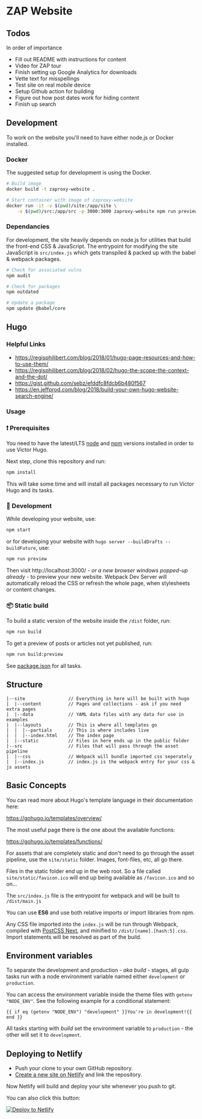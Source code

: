 # ZAP Website

## Todos
In order of importance

- Fill out README with instructions for content
- Video for ZAP tour
- Finish setting up Google Analytics for downloads
- Vette text for misspellings
- Test site on real mobile device
- Setup Github action for building
- Figure out how post dates work for hiding content
- Finish up search

## Development
To work on the website you'll need to have either node.js or Docker installed.

### Docker
The suggested setup for development is using the Docker.

```sh
# Build image
docker build -t zaproxy-website .

# Start container with image of zaproxy-website
docker run -it -v $(pwd)/site:/app/site \
    -v $(pwd)/src:/app/src -p 3000:3000 zaproxy-website npm run preview
```
### Dependancies
For development, the site heavily depends on node.js for utilities that build the front-end CSS & JavaScript. The entrypoint for modifying the site JavaScript is `src/index.js` which gets transpiled & packed up with the babel & webpack packages.

```sh
# Check for associated vulns
npm audit

# Check for packages
npm outdated

# Update a package
npm update @babel/core
```

## Hugo

### Helpful Links
- https://regisphilibert.com/blog/2018/01/hugo-page-resources-and-how-to-use-them/
- https://regisphilibert.com/blog/2018/02/hugo-the-scope-the-context-and-the-dot/
- https://gist.github.com/sebz/efddfc8fdcb6b480f567
- https://en.jeffprod.com/blog/2018/build-your-own-hugo-website-search-engine/


### Usage

### :exclamation: Prerequisites

You need to have the latest/LTS [node](https://nodejs.org/en/download/) and [npm](https://www.npmjs.com/get-npm) versions installed in order to use Victor Hugo.

Next step, clone this repository and run:

```bash
npm install
```

This will take some time and will install all packages necessary to run Victor Hugo and its tasks.

### :construction_worker: Development

While developing your website, use:

```bash
npm start
```

or for developing your website with `hugo server --buildDrafts --buildFuture`, use:

```bash
npm run preview
```

Then visit http://localhost:3000/ _- or a new browser windows popped-up already -_ to preview your new website. Webpack Dev Server will automatically reload the CSS or refresh the whole page, when stylesheets or content changes.

### :package: Static build

To build a static version of the website inside the `/dist` folder, run:

```bash
npm run build
```

To get a preview of posts or articles not yet published, run:

```bash
npm run build:preview
```

See [package.json](package.json#L8) for all tasks.

## Structure

```
|--site                // Everything in here will be built with hugo
|  |--content          // Pages and collections - ask if you need extra pages
|  |--data             // YAML data files with any data for use in examples
|  |--layouts          // This is where all templates go
|  |  |--partials      // This is where includes live
|  |  |--index.html    // The index page
|  |--static           // Files in here ends up in the public folder
|--src                 // Files that will pass through the asset pipeline
|  |--css              // Webpack will bundle imported css seperately
|  |--index.js         // index.js is the webpack entry for your css & js assets
```

## Basic Concepts

You can read more about Hugo's template language in their documentation here:

https://gohugo.io/templates/overview/

The most useful page there is the one about the available functions:

https://gohugo.io/templates/functions/

For assets that are completely static and don't need to go through the asset pipeline,
use the `site/static` folder. Images, font-files, etc, all go there.

Files in the static folder end up in the web root. So a file called `site/static/favicon.ico`
will end up being available as `/favicon.ico` and so on...

The `src/index.js` file is the entrypoint for webpack and will be built to `/dist/main.js`

You can use **ES6** and use both relative imports or import libraries from npm.

Any CSS file imported into the `index.js` will be run through Webpack, compiled with [PostCSS Next](http://cssnext.io/), and
minified to `/dist/[name].[hash:5].css`. Import statements will be resolved as part of the build.

## Environment variables

To separate the development and production _- aka build -_ stages, all gulp tasks run with a node environment variable named either `development` or `production`.

You can access the environment variable inside the theme files with `getenv "NODE_ENV"`. See the following example for a conditional statement:

    {{ if eq (getenv "NODE_ENV") "development" }}You're in development!{{ end }}

All tasks starting with _build_ set the environment variable to `production` - the other will set it to `development`.

## Deploying to Netlify

- Push your clone to your own GitHub repository.
- [Create a new site on Netlify](https://app.netlify.com/start) and link the repository.

Now Netlify will build and deploy your site whenever you push to git.

You can also click this button:

[![Deploy to Netlify](https://www.netlify.com/img/deploy/button.svg)](https://app.netlify.com/start/deploy?repository=https://github.com/netlify/victor-hugo)


